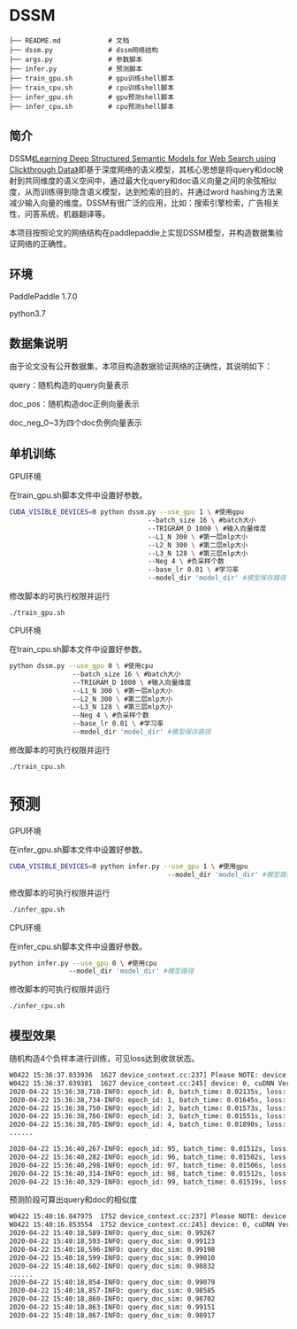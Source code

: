 # DSSM

```
├── README.md			 # 文档
├── dssm.py				 # dssm网络结构
├── args.py				 # 参数脚本
├── infer.py			 # 预测脚本
├── train_gpu.sh		 # gpu训练shell脚本
├── train_cpu.sh		 # cpu训练shell脚本
├── infer_gpu.sh		 # gpu预测shell脚本
├── infer_cpu.sh		 # cpu预测shell脚本
```

## 简介

DSSM[《Learning Deep Structured Semantic Models for Web Search using Clickthrough Data》](  https://www.microsoft.com/en-us/research/wp-content/uploads/2016/02/cikm2013_DSSM_fullversion.pdf  )即基于深度网络的语义模型，其核心思想是将query和doc映射到共同维度的语义空间中，通过最大化query和doc语义向量之间的余弦相似度，从而训练得到隐含语义模型，达到检索的目的，并通过word hashing方法来减少输入向量的维度。DSSM有很广泛的应用，比如：搜索引擎检索，广告相关性，问答系统，机器翻译等。

本项目按照论文的网络结构在paddlepaddle上实现DSSM模型，并构造数据集验证网络的正确性。

## 环境

 PaddlePaddle 1.7.0 

 python3.7 

## 数据集说明

由于论文没有公开数据集，本项目构造数据验证网络的正确性，其说明如下：

query：随机构造的query向量表示

doc_pos：随机构造doc正例向量表示

doc_neg_0~3为四个doc负例向量表示

## 单机训练

GPU环境

在train_gpu.sh脚本文件中设置好参数。

```sh
CUDA_VISIBLE_DEVICES=0 python dssm.py --use_gpu 1 \ #使用gpu
                                   --batch_size 16 \ #batch大小
                                   --TRIGRAM_D 1000 \ #输入向量维度
                                   --L1_N 300 \ #第一层mlp大小
                                   --L2_N 300 \ #第二层mlp大小
                                   --L3_N 128 \ #第三层mlp大小
                                   --Neg 4 \ #负采样个数
                                   --base_lr 0.01 \ #学习率
                                   --model_dir 'model_dir' #模型保存路径
```

修改脚本的可执行权限并运行

```shell
./train_gpu.sh
```

CPU环境

在train_cpu.sh脚本文件中设置好参数。

```sh
python dssm.py --use_gpu 0 \ #使用cpu
                --batch_size 16 \ #batch大小
                --TRIGRAM_D 1000 \ #输入向量维度
                --L1_N 300 \ #第一层mlp大小
                --L2_N 300 \ #第二层mlp大小
                --L3_N 128 \ #第三层mlp大小
                --Neg 4 \ #负采样个数
                --base_lr 0.01 \ #学习率
                --model_dir 'model_dir' #模型保存路径
```

修改脚本的可执行权限并运行

```
./train_cpu.sh
```

# 预测

GPU环境

在infer_gpu.sh脚本文件中设置好参数。

```sh
CUDA_VISIBLE_DEVICES=0 python infer.py --use_gpu 1 \ #使用gpu
                                        --model_dir 'model_dir' #模型路径
```

修改脚本的可执行权限并运行

```sh
./infer_gpu.sh
```

CPU环境

在infer_cpu.sh脚本文件中设置好参数。

```sh
python infer.py --use_gpu 0 \ #使用cpu
               --model_dir 'model_dir' #模型路径
```

修改脚本的可执行权限并运行

```
./infer_cpu.sh
```



## 模型效果

随机构造4个负样本进行训练，可见loss达到收敛状态。

```txt
W0422 15:36:37.033936  1627 device_context.cc:237] Please NOTE: device: 0, CUDA Capability: 70, Driver API Version: 9.2, Runtime API Version: 9.0
W0422 15:36:37.039381  1627 device_context.cc:245] device: 0, cuDNN Version: 7.3.
2020-04-22 15:36:38,718-INFO: epoch_id: 0, batch_time: 0.02135s, loss: 25.05417
2020-04-22 15:36:38,734-INFO: epoch_id: 1, batch_time: 0.01645s, loss: 16.14477
2020-04-22 15:36:38,750-INFO: epoch_id: 2, batch_time: 0.01573s, loss: 12.89269
2020-04-22 15:36:38,766-INFO: epoch_id: 3, batch_time: 0.01551s, loss: 11.51237
2020-04-22 15:36:38,785-INFO: epoch_id: 4, batch_time: 0.01890s, loss: 10.70215
......

2020-04-22 15:36:40,267-INFO: epoch_id: 95, batch_time: 0.01512s, loss: 7.13324
2020-04-22 15:36:40,282-INFO: epoch_id: 96, batch_time: 0.01502s, loss: 7.14063
2020-04-22 15:36:40,298-INFO: epoch_id: 97, batch_time: 0.01506s, loss: 7.13577
2020-04-22 15:36:40,314-INFO: epoch_id: 98, batch_time: 0.01512s, loss: 7.13683
2020-04-22 15:36:40,329-INFO: epoch_id: 99, batch_time: 0.01519s, loss: 7.13883
```

预测阶段可算出query和doc的相似度

```txt
W0422 15:40:16.847975  1752 device_context.cc:237] Please NOTE: device: 0, CUDA Capability: 70, Driver API Version: 9.2, Runtime API Version: 9.0
W0422 15:40:16.853554  1752 device_context.cc:245] device: 0, cuDNN Version: 7.3.
2020-04-22 15:40:18,589-INFO: query_doc_sim: 0.99267
2020-04-22 15:40:18,593-INFO: query_doc_sim: 0.99123
2020-04-22 15:40:18,596-INFO: query_doc_sim: 0.99198
2020-04-22 15:40:18,599-INFO: query_doc_sim: 0.99010
2020-04-22 15:40:18,602-INFO: query_doc_sim: 0.98832
......
2020-04-22 15:40:18,854-INFO: query_doc_sim: 0.99079
2020-04-22 15:40:18,857-INFO: query_doc_sim: 0.98585
2020-04-22 15:40:18,860-INFO: query_doc_sim: 0.98702
2020-04-22 15:40:18,863-INFO: query_doc_sim: 0.99151
2020-04-22 15:40:18,867-INFO: query_doc_sim: 0.98917
```

